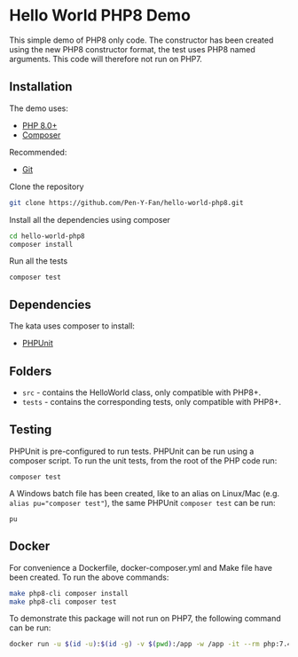 # Hello World PHP8 Demo

This simple demo of PHP8 only code. The constructor has been created using the new PHP8 constructor format, the test
uses PHP8 named arguments. This code will therefore not run on PHP7.

## Installation

The demo uses:

- [PHP 8.0+](https://www.php.net/downloads.php)
- [Composer](https://getcomposer.org)

Recommended:

- [Git](https://git-scm.com/downloads)

Clone the repository

```sh
git clone https://github.com/Pen-Y-Fan/hello-world-php8.git
```

Install all the dependencies using composer

```sh
cd hello-world-php8
composer install
```

Run all the tests

```shell script
composer test
```

## Dependencies

The kata uses composer to install:

- [PHPUnit](https://phpunit.de/)

## Folders

- `src` - contains the HelloWorld class, only compatible with PHP8+.
- `tests` - contains the corresponding tests, only compatible with PHP8+.

## Testing

PHPUnit is pre-configured to run tests. PHPUnit can be run using a composer script. To run the unit tests, from the root
of the PHP code run:

```shell script
composer test
```

A Windows batch file has been created, like to an alias on Linux/Mac (e.g. `alias pu="composer test"`), the same
PHPUnit `composer test` can be run:

```shell script
pu
```

## Docker

For convenience a Dockerfile, docker-composer.yml and Make file have been created. To run the above commands:

```sh
make php8-cli composer install
make php8-cli composer test
```

To demonstrate this package will not run on PHP7, the following command can be run:

```sh
docker run -u $(id -u):$(id -g) -v $(pwd):/app -w /app -it --rm php:7.4-cli-alpine3.12 ./vendor/bin/phpunit
```
